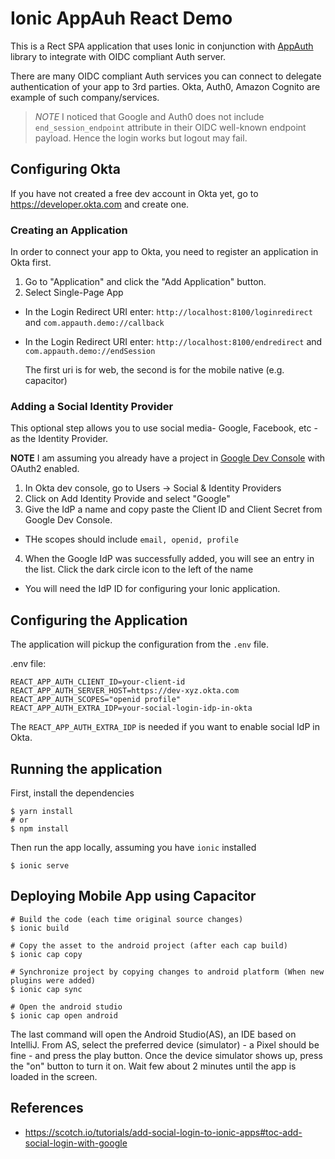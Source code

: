Ionic AppAuh React Demo
=======================

This is a Rect SPA application that uses Ionic in conjunction with [AppAuth](https://github.com/wi3land/ionic-appauth) library to integrate with OIDC compliant Auth server.

There are many OIDC compliant Auth services you can connect to delegate authentication of your app to 3rd parties. Okta, Auth0, Amazon Cognito are example of such company/services.

> *NOTE* I noticed that Google and Auth0 does not include `end_session_endpoint` attribute in their OIDC well-known endpoint payload. Hence the login works but logout may fail.

## Configuring Okta

If you have not created a free dev account in Okta yet, go to https://developer.okta.com and create one.

### Creating an Application

In order to connect your app to Okta, you need to register an application in Okta first.

1. Go to "Application" and click the "Add Application" button.
2. Select Single-Page App
  - In the Login Redirect URI enter: `http://localhost:8100/loginredirect` and `com.appauth.demo://callback`
  - In the Login Redirect URI enter: `http://localhost:8100/endredirect` and `com.appauth.demo://endSession`
  
    The first uri is for web, the second is for the mobile native (e.g. capacitor)

### Adding a Social Identity Provider

This optional step allows you to use social media- Google, Facebook, etc - as the Identity Provider.

**NOTE** I am assuming you already have a project in [Google Dev Console](https://console.developers.google.com/) with OAuth2 enabled.

1. In Okta dev console, go to Users -> Social & Identity Providers
2. Click on Add Identity Provide and select "Google"
3. Give the IdP a name and copy paste the Client ID and Client Secret from Google Dev Console.
  - THe scopes should include `email, openid, profile`
4. When the Google IdP was successfully added, you will see an entry in the list. Click the dark circle icon to the left of the name
  - You will need the IdP ID for configuring your Ionic application. 


## Configuring the Application

The application will pickup the configuration from the `.env` file.

.env file:
```shell
REACT_APP_AUTH_CLIENT_ID=your-client-id
REACT_APP_AUTH_SERVER_HOST=https://dev-xyz.okta.com
REACT_APP_AUTH_SCOPES="openid profile"
REACT_APP_AUTH_EXTRA_IDP=your-social-login-idp-in-okta
```

The `REACT_APP_AUTH_EXTRA_IDP` is needed if you want to enable social IdP in Okta.


## Running the application

First, install the dependencies
```shell
$ yarn install
# or
$ npm install
```

Then run the app locally, assuming you have `ionic` installed
```shell
$ ionic serve
```

## Deploying Mobile App using Capacitor

```shell
# Build the code (each time original source changes)
$ ionic build

# Copy the asset to the android project (after each cap build)
$ ionic cap copy 

# Synchronize project by copying changes to android platform (When new plugins were added)
$ ionic cap sync

# Open the android studio
$ ionic cap open android
```

The last command will open the Android Studio(AS), an IDE based on IntelliJ.
From AS, select the preferred device (simulator) - a Pixel should be fine - and press the play button.
Once the device simulator shows up, press the "on" button to turn it on. Wait few about 2 minutes until the app is loaded in the screen.



## References
- https://scotch.io/tutorials/add-social-login-to-ionic-apps#toc-add-social-login-with-google
